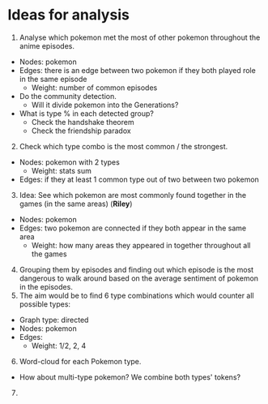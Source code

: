 # Ideas for analysis

1. Analyse which pokemon met the most of other pokemon throughout the anime episodes.
  - Nodes: pokemon
  - Edges: there is an edge between two pokemon if they both played role in the same episode   
    - Weight: number of common episodes       
  - Do the community detection. 
    - Will it divide pokemon into the Generations?
  - What is type % in each detected group?
    - Check the handshake theorem 
    - Check the friendship paradox 
2. Check which type combo is the most common / the strongest.
  - Nodes: pokemon with 2 types
    - Weight: stats sum
  - Edges: if they at least 1 common type out of two between two pokemon
3. Idea: See which pokemon are most commonly found together in the games (in the same areas) (**Riley**)
  - Nodes: pokemon
  - Edges: two pokemon are connected if they both appear in the same area
    - Weight: how many areas they appeared in together throughout all the games
4. Grouping them by episodes and finding out which episode is the most dangerous to walk around based on the average sentiment of pokemon in the episodes.
5. The aim would be to find 6 type combinations which would counter all possible types:
  - Graph type: directed
  - Nodes: pokemon
  - Edges: 
    - Weight: 1/2, 2, 4
6. Word-cloud for each Pokemon type.
  - How about multi-type pokemon? We combine both types' tokens?
7. 